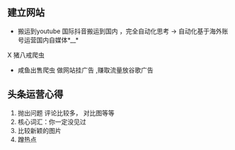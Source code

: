 ## 建立网站 
* 搬运到youtube
国际抖音搬运到国内 ，完全自动化思考
-> 自动化基于海外账号运营国内自媒体*__*

X 猪八戒爬虫

* 咸鱼出售爬虫
做网站挂广告 ,赚取流量放谷歌广告



## 头条运营心得
1. 抛出问题 评论比较多， 对比图等等
2. 核心词汇：你一定没见过
3. 比较新颖的图片
4. 蹭热点